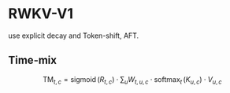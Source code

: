 # RWKV-V1
use explicit decay and Token-shift, AFT.
## Time-mix
$$
\mathrm{TM}_{t,c}={\mathrm{sigmoid}}\,(R_{t,c})\cdot\sum_{u}W_{t,u,c}\cdot{\mathrm{softmax}}_{t}\,(K_{u,c})\cdot V_{u,c}
$$
